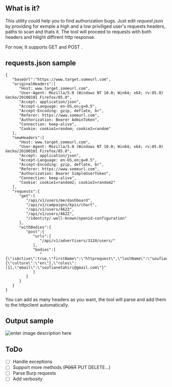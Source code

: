 
## What is it?
This utility could help you to find authorization bugs. Just edit *request.json* by providing for exmple a high and a low  priviliged user's requests headers, paths to scan and thats it. The tool will proceed to requests with both headers and hilight diffirent http response.

For now, It supports GET and POST .

## requests.json sample

    {
       "baseUrl":"https://www.target.someurl.com",
       "originalHeaders":[
          "Host: www.target.someurl.com",
          "User-Agent: Mozilla/5.0 (Windows NT 10.0; Win64; x64; rv:85.0) Gecko/20100101 Firefox/85.0",
          "Accept: application/json",
          "Accept-Language: en-US,en;q=0.5",
          "Accept-Encoding: gzip, deflate, br",
          "Referer: https://www.someurl.com",
          "Authorization: Bearer AdminToken",
          "Connection: keep-alive",
          "Cookie: cookie1=random; cookie2=random"
       ],
       "newHeaders":[
          "Host: www.target.someurl.com",
          "User-Agent: Mozilla/5.0 (Windows NT 10.0; Win64; x64; rv:85.0) Gecko/20100101 Firefox/85.0",
          "Accept: application/json",
          "Accept-Language: en-US,en;q=0.5",
          "Accept-Encoding: gzip, deflate, br",
          "Referer: https://www.someurl.com",
          "Authorization: Bearer SimpleUserToken",
          "Connection: keep-alive",
          "Cookie: cookie1=random2; cookie2=random2"
       ],
       "requests":{
          "get":[
             "/api/v1/users/me/dashboard",
             "/api/v1/campaigns/kpis/chart",
             "/api/v1/users/4623",
             "/api/v1/users/4622",
             "/identity/.well-known/openid-configuration"
          ],
          "withBodies":{
             "post":{
                "urls":[
                   "/api/v1/advertisers/3120/users/"
                ],
                "bodies":[
                   "{\"isActive\":true,\"firstName\":\"httprequest\",\"lastName\":\"soufiane\",\"preference\":{\"culture\":\"en\"},\"roles\":[1],\"email\":\"soufianetahiri@gmail.com\"}"
                ]
             }
          }
       }
    }

You can add as many headers as you want, the tool will parse and add them to the httpclient automatically.
## Output sample
![enter image description here](https://soufiane.website/imgs/httprequestplayer_.jpg)
## ToDo

 - [ ] Handle exceptions  
 - [ ]  Support more methods (~~POST~~ PUT DELETE...)  
 - [ ] Parse Burp requests
 - [ ] Add verbosity
